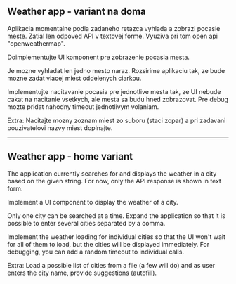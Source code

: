 ## Weather app - variant na doma

Aplikacia momentalne podla zadaneho retazca vyhlada a zobrazi pocasie meste. Zatial len odpoved API v textovej forme.
Vyuziva pri tom open api "openweathermap".

Doimplementujte UI komponent pre zobrazenie pocasia mesta.

Je mozne vyhladat len jedno mesto naraz. Rozsirime aplikaciu tak, ze bude mozne zadat viacej miest oddelenych ciarkou.

Implementujte nacitavanie pocasia pre jednotlive mesta tak, ze UI nebude cakat na nacitanie vsetkych, ale mesta sa budu hned zobrazovat.
Pre debug mozte pridat nahodny timeout jednotlivym volaniam.

Extra:
Nacitajte mozny zoznam miest zo suboru (staci zopar) a pri zadavani pouzivatelovi nazvy miest doplnajte.


-----

## Weather app - home variant

The application currently searches for and displays the weather in a city based on the given string. For now, only the API response is shown in text form.

Implement a UI component to display the weather of a city.

Only one city can be searched at a time. Expand the application so that it is possible to enter several cities separated by a comma.

Implement the weather loading for individual cities so that the UI won't wait for all of them to load, but the cities will be displayed immediately. 
For debugging, you can add a random timeout to individual calls.

Extra:
Load a possible list of cities from a file (a few will do) and as user enters the city name, provide suggestions (autofill).
